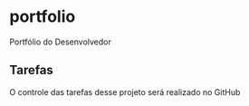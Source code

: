 # portfolio
Portfólio do Desenvolvedor

## Tarefas
O controle das tarefas desse projeto será realizado no GitHub
